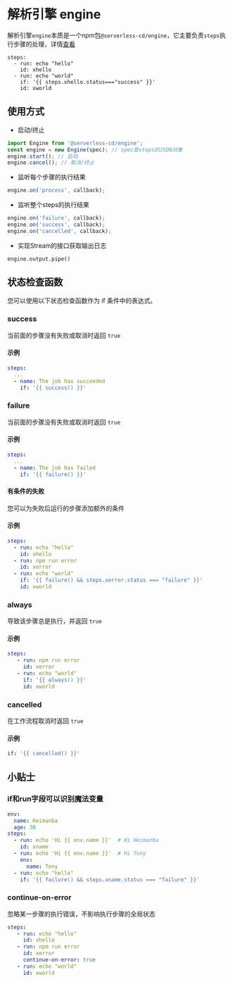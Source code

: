 # 解析引擎 engine
解析引擎`engine`本质是一个npm包`@serverless-cd/engine`，它主要负责`steps`执行步骤的处理，详情[查看](https://github.com/serverless-cd/serverless-cd-toolkit/tree/master/packages/engine)
```
steps:
  - run: echo "hello"
    id: xhello
  - run: echo "world"
    if: '{{ steps.xhello.status==="success" }}'
    id: xworld
```

## 使用方式

- 启动/终止
```ts
import Engine from '@serverless-cd/engine';
const engine = new Engine(spec); // spec是steps的JSON对象
engine.start(); // 启动
engine.cancel(); // 取消/终止
```
- 监听每个步骤的执行结果
```ts
engine.on('process', callback);
```

- 监听整个steps的执行结果
```ts
engine.on('failure', callback); 
engine.on('success', callback);
engine.on('cancelled', callback);
```
- 实现Stream的接口获取输出日志
```
engine.output.pipe()
```
## 状态检查函数
您可以使用以下状态检查函数作为 if 条件中的表达式。
### success
当前面的步骤没有失败或取消时返回 `true`
#### 示例
```yaml
steps:
  ...
  - name: The job has succeeded
    if: '{{ success() }}'
```

### failure
当前面的步骤没有失败或取消时返回 `true` 
#### 示例
```yaml
steps:
  ...
  - name: The job has failed
    if: '{{ failure() }}'
```

#### 有条件的失败
您可以为失败后运行的步骤添加额外的条件
#### 示例
```yaml
steps:
  - run: echo "hello"
    id: xhello
  - run: npm run error
    id: xerror
  - run: echo "world"
    if: '{{ failure() && steps.xerror.status === "failure" }}'
    id: xworld
```

### always
导致该步骤总是执行，并返回 `true`

#### 示例
```yaml
steps:
   - run: npm run error
     id: xerror
   - run: echo "world"
     if: '{{ always() }}'
     id: xworld
```

### cancelled
在工作流程取消时返回 `true`

#### 示例
```yaml
if: '{{ cancelled() }}'
```


## 小贴士

### if和run字段可以识别魔法变量

```yaml
env:
  name: Heimanba
  age: 30
steps:
  - run: echo 'Hi {{ env.name }}'  # Hi Heimanba
    id: xname
  - run: echo 'Hi {{ env.name }}'  # Hi Tony
    env:
      name: Tony
  - run: echo "hello"
    if: '{{ failure() && steps.xname.status === "failure" }}'
```

### continue-on-error
忽略某一步骤的执行错误，不影响执行步骤的全局状态

```yaml
steps:
   - run: echo "hello"
     id: xhello
   - run: npm run error
     id: xerror
     continue-on-error: true
   - run: echo "world"
     id: xworld
```


